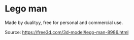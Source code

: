 # Lego man

Made by dualityy, free for personal and commercial use.

Source: https://free3d.com/3d-model/lego-man-8986.html